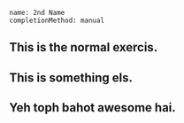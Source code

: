 ```ngMeta
name: 2nd Name
completionMethod: manual
```

## This is the normal exercis.
## This is something els.
## Yeh toph bahot awesome hai.